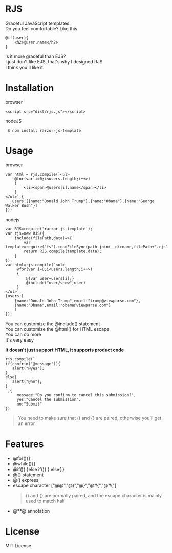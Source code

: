# RJS
Graceful JavaScript templates.   
Do you feel comfortable? Like this
```
@if(user){
    <h2>@user.name</h2>
}
```
is it more graceful than EJS?  
I just don't like EJS, that's why I designed RJS  
I think you'll like it.   
# Installation

browser
```
<script src="dist/rjs.js"></script>
```

nodeJS
```
 $ npm install rarzor-js-template
```  
# Usage
browser
```
var html = rjs.compile(`<ul>
    @for(var i=0;i<users.length;i++>)
    {
        <li><span>@users[i].name</span></li>
    } 
</ul>`,{ 
   users:[{name:"Donald John Trump"},{name:"Obama"},{name:"George Walker Bush"}]
});

```
nodejs
```
var RJS=require('rarzor-js-template');
var rjs=new RJS({
    include(filePath,data)=>{
        var template=require("fs").readFileSync(path.join(__dirname,filePath+".rjs"),"utf8");
        return RJS.compile(template,data);
    }
});
var html=rjs.compile(`<ul>
     @for(var i=0;i<users.length;i++>)
     {
         @{var user=users[i];}
         @include("user/show",user)
     }
</ul>`,
{users:[
    {name:"Donald John Trump",email:"trump@viewparse.com"},
    {name:"Obama",email:"obama@viewparse.com"}
    ]
});
```
You can customize the @include() statement   
You can customize the @html() for HTML escape    
You can do more    
It's very easy   


**It doesn't just support HTML, it supports product code**
```
rjs.compile(`
if(confrim("@message")){
   alert("@yes");
}
else{
   alert("@no");
}
`,{
     message:"Do you confirm to cancel this submission?",
     yes:"Cancel the submission",
     no:"Submit"
})
```
> You need to make sure that () and {} are paired, otherwise you'll get an error
# Features
 * @for(){} 
 * @while(){} 
 * @if(){ }else if(){ } else{ }
* @{} statement
* @() express
* escape character ["@@","@)","@}","@#{","@#("]
  > () and {} are normally paired, and the escape character is mainly used to match half
* @**@ annotation
# License
MIT License